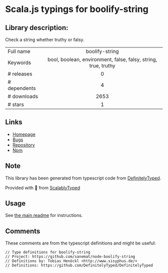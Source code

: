
# Scala.js typings for boolify-string


## Library description:
Check a string whether truthy or falsy.

|                    |                 |
| ------------------ | :-------------: |
| Full name          | boolify-string |
| Keywords           | bool, boolean, environment, false, falsy, string, true, truthy |
| # releases         | 0 |
| # dependents       | 4 |
| # downloads        | 2653 |
| # stars            | 1 |

## Links
- [Homepage](https://github.com/sanemat/node-boolify-string)
- [Bugs](https://github.com/sanemat/node-boolify-string/issues)
- [Repository](https://github.com/sanemat/node-boolify-string)
- [Npm](https://www.npmjs.com/package/boolify-string)
    


## Note
This library has been generated from typescript code from [DefinitelyTyped](https://definitelytyped.org).

Provided with :purple_heart: from [ScalablyTyped](https://github.com/oyvindberg/ScalablyTyped)

## Usage
See [the main readme](../../readme.md) for instructions.

## Comments

These comments are from the typescript definitions and might be useful:
```
// Type definitions for boolify-string
// Project: https://github.com/sanemat/node-boolify-string
// Definitions by: Tobias Henöckl <http://www.sisyphus.de/>
// Definitions: https://github.com/DefinitelyTyped/DefinitelyTyped

```

